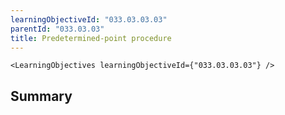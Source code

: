 ```yaml
---
learningObjectiveId: "033.03.03.03"
parentId: "033.03.03"
title: Predetermined-point procedure
---
```


```tsx eval
<LearningObjectives learningObjectiveId={"033.03.03.03"} />
```

## Summary
